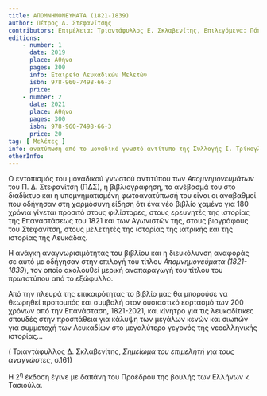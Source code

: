 ```yaml
---
title: ΑΠΟΜΝΗΜΟΝΕΥΜΑΤΑ (1821-1839)
author: Πέτρος Δ. Στεφανίτσης
contributors: Επιμέλεια: Τριαντάφυλλος Ε. Σκλαβενίτης, Επιλεγόμενα: Πόπη Πολέμη - Τ. Ε. Σκλαβενίτης
editions:
    - number: 1
      date: 2019
      place: Αθήνα
      pages: 300
      info: Εταιρεία Λευκαδικών Μελετών
      isbn: 978-960-7498-66-3
      price:
    - number: 2
      date: 2021
      place: Αθήνα
      pages: 300
      isbn: 978-960-7498-66-3
      price: 20
tag: [ Μελέτες ]
info: ανατύπωση από το μοναδικό γνωστό αντίτυπο της Συλλογής Ι. Τρίκογλου της Κεντρικής Βιβλιοθήκης του Αριστοτελείου Πανεπιστημίου Θεσσαλονίκης
otherInfo:
---
```


Ο εντοπισμός του μοναδικού γνωστού αντιτύπου των *Απομνημονευμάτων* του Π. Δ. Στεφανίτση \(ΠΔΣ\), η βιβλιογράφηση, το ανέβασμά του στο διαδίκτυο και η υπομνηματισμένη φωτοανατύπωσή του είναι οι αναβαθμοί που οδήγησαν στη χαρμόσυνη είδηση ότι ένα νέο βιβλίο χαμένο για 180 χρόνια γίνεται προσιτό στους φιλίστορες, στους ερευνητές της ιστορίας της Επαναστάσεως του 1821 και των Αγωνιστών της, στους βιογράφους του Στεφανίτση, στους μελετητές της ιστορίας της ιατρικής και της ιστορίας της Λευκάδας.

Η ανάγκη αναγνωρισιμότητας του βιβλίου και η διευκόλυνση αναφοράς σε αυτό με οδήγησαν στην επιλογή του τίτλου *Απομνημονεύματα \(1821-1839*\), τον οποίο ακολουθεί μερική αναπαραγωγή του τίτλου του πρωτοτύπου από το εξώφυλλο.

Από την πλευρά της επικαιρότητας το βιβλίο μας θα μπορούσε να θεωρηθεί προπομπός και συμβολή στον ουσιαστικό εορτασμό των 200 χρόνων από την Επανάσταση, 1821-2021, και κίνητρο για τις λευκαδίτικες σπουδές στην προσπάθεια για κάλυψη των μεγάλων κενών και σιωπών για συμμετοχή των Λευκαδίων στο μεγαλύτερο γεγονός της νεοελληνικής ιστορίας…

\( Τριαντάφυλλος Δ. Σκλαβενίτης, *Σημείωμα του επιμελητή για τους αναγνώστες*, σ.161\)

Η 2<sup>η</sup> έκδοση έγινε με δαπάνη του Προέδρου της βουλής των Ελλήνων κ. Τασιούλα.
